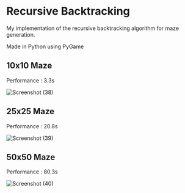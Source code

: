 # Recursive Backtracking
My implementation of the recursive backtracking algorithm for maze generation.

Made in Python using PyGame

## 10x10 Maze 
Performance : 3.3s

![Screenshot (38)](https://user-images.githubusercontent.com/68373594/221359367-6a79ff21-e43d-42a3-911e-22b242c173cd.png)

## 25x25 Maze
Performance : 20.8s

![Screenshot (39)](https://user-images.githubusercontent.com/68373594/221359238-4971164e-5f40-4669-af3c-a7b7c4a3da8c.png)

## 50x50 Maze
Performance : 80.3s

![Screenshot (40)](https://user-images.githubusercontent.com/68373594/221359241-4bbd57d0-56ad-439f-837a-76cad5a4d726.png)
